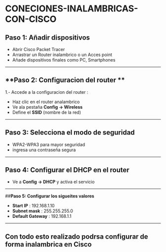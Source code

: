 # CONECIONES-INALAMBRICAS-CON-CISCO
## **Paso 1: Añadir dispositivos**
-  Abrir Cisco Packet Tracer
- Arrastrar un Router inalambrico o un Acces point
- Añade dispositivos finales como PC, Smartphones
---

## **Paso 2: Configuracion del router **

1.- Accede a la configuracion del router :

- Haz clic en el router analambrico 
- Ve ala pestaña **Config -> Wireless**
- Define el **SSID** (nombre de la red)
---
## **Paso 3: Selecciona el modo de seguridad**
- WPA2-WPA3 para mayor seguridad
- ingresa una contraseña segura 
---
## **Paso 4: Configurar el DHCP en el router**

- Ve a **Config -> DHCP** y activa el servicio
---
##**Paso 5: Configurar los sigueites valores**
- **Start IP** : 192.168.1.10
- **Subnet mask** : 255.255.255.0
- **Default Gateway** : 192.168.1.1
 -----
Con todo esto realizado podrsa configurar de forma inalambrica en Cisco
---
